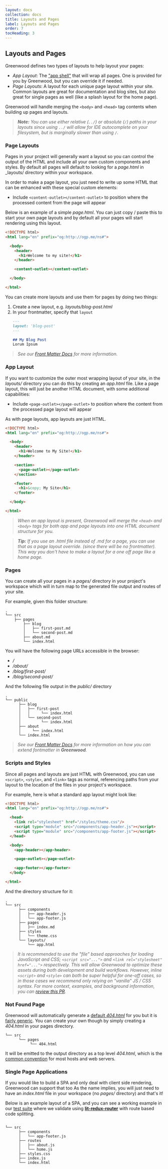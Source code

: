 ```yaml
---
layout: docs
collection: docs
title: Layouts and Pages
label: Layouts and Pages
order: 7
tocHeading: 3
---
```


## Layouts and Pages

Greenwood defines two types of layouts to help layout your pages:

- _App Layout_: The ["app shell"](https://developers.google.com/web/fundamentals/architecture/app-shell) that will wrap all pages.  One is provided for you by Greenwood, but you can override it if needed.
- _Page Layouts_:  A layout for each unique page layout within your site.  Common layouts are great for documentation and blog sites, but also great for single pages as well (like a splash layout for the home page).

Greenwood will handle merging the `<body>` and  `<head>` tag contents when building up pages and layouts.

> _**Note:** You can use either relative (`../`) or absolute (`/`) paths in your layouts since using `../` will allow for IDE autocomplete on your filesystem, but is marginally slower than using `/`._

### Page Layouts
Pages in your project will generally want a layout so you can control the output of the HTML and include all your own custom components and styles.  By default all pages will default to looking for a _page.html_ in _layouts/ directory within your workspace.


In order to make a page layout, you just need to write up some HTML that can be enhanced with these special custom elements:
- Include `<content-outlet></content-outlet>` to position where the processed content from the page will appear


Below is an example of a simple _page.html_.  You can just copy / paste this to start your own page layouts and by default all your pages will start rendering using this layout.

```html
<!DOCTYPE html>
<html lang="en" prefix="og:http://ogp.me/ns#">

  <body>
    <header>
      <h1>Welcome to my site!</h1>
    </header>

    <content-outlet></content-outlet>

  </body>

</html>
```

You can create more layouts and use them for pages by doing two things:
1. Create a new layout, e.g. _layouts/blog-post.html_
1. In your frontmatter, specify that `layout`
    ```md
    ---
    layout: 'blog-post'
    ---

    ## My Blog Post
    Lorum Ipsum
    ```

> _See our [Front Matter Docs](/docs/front-matter#define-layout) for more information._

### App Layout

If you want to customize the outer most wrapping layout of your site, in the _layouts/_ directory you can do this by creating an _app.html_ file.  Like a page layout, this will just be another HTML document, with some additional capabilities:
- Include `<page-outlet></page-outlet>` to position where the content from the processed page layout will appear

As with page layouts, app layouts are just HTML.

```html
<!DOCTYPE html>
<html lang="en" prefix="og:http://ogp.me/ns#">

  <body>
    <header>
      <h1>Welcome to My Site!</h1>
    </header>

    <section>
      <page-outlet></page-outlet>
    </section>

    <footer>
      <h1>&copy; My Site</h1>
    </footer>

  </body>

</html>
```

> _When an app layout is present, Greenwood will merge the `<head>` and `<body>` tags for both app and page layouts into one HTML document structure for you._


> _**Tip:** If you use an _.html_ file instead of _.md_ for a page, you can use that as a page layout override.  (since there will be no frontmatter).  This way you don't have to make a layout for a one off page like a home page._

### Pages
You can create all your pages in a _pages/_ directory in your project's workspace which will in turn map to the generated file output and routes of your site.

For example, given this folder structure:
```shell
.
└── src
    ├── pages
        ├── blog
        │   ├── first-post.md
        │   └── second-post.md
        ├── about.md
        └── index.html
```

You will have the following page URLs accessible in the browser:
- _/_
- _/about/_
- _/blog/first-post/_
- _/blog/second-post/_

And the following file output in the _public/_ directory
```shell
.
└── public
      ├── blog
      │   ├── first-post
      │   │     └── index.html
      │   └── second-post
      │         └── index.html
      ├── about
      │     └── index.html
      └── index.html
```

> _See our [Front Matter Docs](/docs/front-matter#define-layout) for more information on how you can extend fontmatter in **Greenwood**._

### Scripts and Styles

Since all pages and layouts are just HTML with Greenwood, you can use `<script>`, `<style>`, and `<link>` tags as normal, referencing paths from your layout to the location of the files in your project's workspace.

For example, here is what a standard app layout might look like:
```html
<!DOCTYPE html>
<html lang="en" prefix="og:http://ogp.me/ns#">

  <head>
    <link rel="stylesheet" href="/styles/theme.css"/>
    <script type="module" src="/components/app-header.js"></script>
    <script type="module" src="/components/app-footer.js"></script>
  </head>

  <body>
    <app-header></app-header>

    <page-outlet></page-outlet>

    <app-footer></app-footer>
  </body>

</html>
```

And the directory structure for it:
```shell
.
└── src
      ├── components
      │   ├── app-header.js
      │   └── app-footer.js
      ├── pages
      │   ├── index.md
      ├── styles
      │   └── theme.css
      └── layouts/
          └── app.html
```

> _It is recommended to use the "file" based approaches for loading JavaScript and CSS; `<script src="...">` and `<link rel="stylesheet" href="...">` respectively.  This will allow Greenwood to optimize these assets during both development and build workflows.  However, inline `<script>` and `<style>` can both be super helpful for one-off cases, so in those cases we recommend only relying on "vanilla" JS / CSS syntax. For more context, examples, and background information, you can [review this PR](https://github.com/ProjectEvergreen/greenwood/pull/472)._

### Not Found Page

Greenwood will automatically generate a [default _404.html_](https://github.com/ProjectEvergreen/greenwood/blob/master/packages/cli/src/layouts/app.html) for you but it is [fairly generic](https://greenwoodjs.io/404.html).  You can create your own though by simply creating a _404.html_ in your pages directory.


```shell
└── src
      └── pages
           └── 404.html
```

It will be emitted to the output directory as a top level _404.html_, which is the [common convention](https://docs.netlify.com/routing/redirects/redirect-options/#custom-404-page-handling) for most hosts and web servers.

### Single Page Applications

If you would like to build a SPA and only deal with client side rendering, Greenwood can support that too  As the name implies, you will just need to have an _index.html_ file in your workspace (no _pages/_ directory) and that's it!

Below is an example layout of a SPA, and you can see a working example in our [test suite](https://github.com/ProjectEvergreen/greenwood/tree/master/packages/cli/test/cases/build.config.mode-spa) where we validate using [**lit-redux-router**](https://github.com/fernandopasik/lit-redux-router) with route based code splitting.

```shell

└── src
      ├── components
      │   └── app-footer.js
      ├── routes
      │   ├── about.js
      │   └── home.js
      ├── styles.css
      ├── index.js
      └── index.html
```